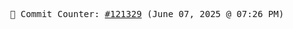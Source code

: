 <p align="center">
    <samp>
        📮 Commit Counter: <a href="https://github.com/Javascript-void0/Javascript-void0/commits/main">#121329</a> (June 07, 2025 @ 07:26 PM)
    </samp>
</p>